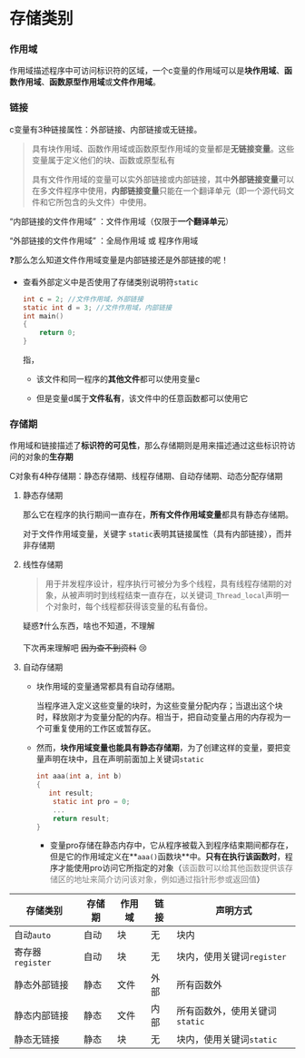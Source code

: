 # 存储类别

### 作用域

作用域描述程序中可访问标识符的区域，一个c变量的作用域可以是**块作用域**、**函数作用域**、**函数原型作用域**或**文件作用域**。

### 链接

c变量有3种链接属性：外部链接、内部链接或无链接。

> 具有块作用域、函数作用域或函数原型作用域的变量都是**无链接变量**。这些变量属于定义他们的块、函数或原型私有
>
> 具有文件作用域的变量可以实外部链接或内部链接，其中**外部链接变量**可以在多文件程序中使用，**内部链接变量**只能在一个翻译单元（即一个源代码文件和它所包含的头文件）中使用。

“内部链接的文件作用域” ：文件作用域（仅限于**一个翻译单元**）

“外部链接的文件作用域” ：全局作用域 或 程序作用域

:question:那么怎么知道文件作用域变量是内部链接还是外部链接的呢！

* 查看外部定义中是否使用了存储类别说明符`static`

  ```c
  int c = 2; //文件作用域，外部链接
  static int d = 3; //文件作用域，内部链接
  int main()
  {
      return 0;
  }
  ```

  指，

  * 该文件和同一程序的**其他文件**都可以使用变量c

  * 但是变量d属于**文件私有**，该文件中的任意函数都可以使用它



### 存储期

作用域和链接描述了**标识符的可见性**，那么存储期则是用来描述通过这些标识符访问的对象的**生存期**

C对象有4种存储期：静态存储期、线程存储期、自动存储期、动态分配存储期

1. 静态存储期

   那么它在程序的执行期间一直存在，**所有文件作用域变量**都具有静态存储期。

   对于文件作用域变量，关键字 `static`表明其链接属性（具有内部链接），而并非存储期

2. 线性存储期

   > 用于并发程序设计，程序执行可被分为多个线程，具有线程存储期的对象，从被声明时到线程结束一直存在，以关键词`_Thread_local`声明一个对象时，每个线程都获得该变量的私有备份。

   疑惑:question:什么东西，啥也不知道，不理解

   下次再来理解吧  ~~因为查不到资料~~ :cry:

3. 自动存储期

   * 块作用域的变量通常都具有自动存储期。

     当程序进入定义这些变量的块时，为这些变量分配内存；当退出这个块时，释放刚才为变量分配的内存。相当于，把自动变量占用的内存视为一个可重复使用的工作区或暂存区。

   * 然而，**块作用域变量也能具有静态存储期**，为了创建这样的变量，要把变量声明在块中，且在声明前面加上关键词`static`

     ```c
     int aaa(int a, int b)
     {
     	int result;
         static int pro = 0;
         ...
         return result;
     }
     ```

     * 变量pro存储在静态内存中，它从程序被载入到程序结束期间都存在，但是它的作用域定义在**`aaa()`函数块**中。**只有在执行该函数时**，程序才能使用pro访问它所指定的对象（<font color="grey">该函数可以给其他函数提供该存储区的地址来简介访问该对象，例如通过指针形参或返回值</font>）



| 存储类别         | 存储期 | 作用域 | 链接 | 声明方式                       |
| ---------------- | ------ | ------ | ---- | ------------------------------ |
| 自动`auto`       | 自动   | 块     | 无   | 块内                           |
| 寄存器`register` | 自动   | 块     | 无   | 块内，使用关键词`register`     |
| 静态外部链接     | 静态   | 文件   | 外部 | 所有函数外                     |
| 静态内部链接     | 静态   | 文件   | 内部 | 所有函数外，使用关键词`static` |
| 静态无链接       | 静态   | 块     | 无   | 块内，使用关键词`static`       |



